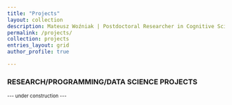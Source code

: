```yaml
---
title: "Projects"
layout: collection
description: Mateusz Woźniak | Postdoctoral Researcher in Cognitive Science | Central European University
permalink: /projects/
collection: projects
entries_layout: grid
author_profile: true

---
```


### RESEARCH/PROGRAMMING/DATA SCIENCE PROJECTS

<p style="font-size: 80%;">--- under construction --- </p>



